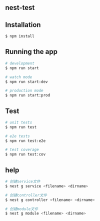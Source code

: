 
## nest-test

## Installation

```bash
$ npm install
```

## Running the app

```bash
# development
$ npm run start

# watch mode
$ npm run start:dev

# production mode
$ npm run start:prod
```

## Test

```bash
# unit tests
$ npm run test

# e2e tests
$ npm run test:e2e

# test coverage
$ npm run test:cov
```

## help
```bash
# 创建service文件
$ nest g service <filename> <dirname>

# 创建controller文件
$ nest g controller <filename> <dirname>

# 创建module文件
$ nest g module <filename> <dirname>
```
